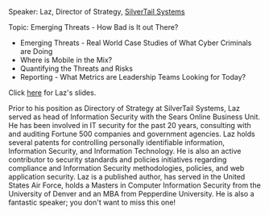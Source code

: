 Speaker: Laz, Director of Strategy, [SilverTail
Systems](http://www.silvertailsystems.com/)

Topic: Emerging Threats - How Bad is It out There?

  - Emerging Threats - Real World Case Studies of What Cyber Criminals
    are Doing
  - Where is Mobile in the Mix?
  - Quantifying the Threats and Risks
  - Reporting - What Metrics are Leadership Teams Looking for Today?

Click [here](media:Sts_owasp_denver_boulder_062012.pdf "wikilink") for
Laz's slides.

Prior to his position as Directory of Strategy at SilverTail Systems,
Laz served as head of Information Security with the Sears Online
Business Unit. He has been involved in IT security for the past 20
years, consulting with and auditing Fortune 500 companies and government
agencies. Laz holds several patents for controlling personally
identifiable information, Information Security, and Information
Technology. He is also an active contributor to security standards and
policies initiatives regarding compliance and Information Security
methodologies, policies, and web application security. Laz is a
published author, has served in the United States Air Force, holds a
Masters in Computer Information Security from the University of Denver
and an MBA from Pepperdine University. He is also a fantastic speaker;
you don't want to miss this one\!